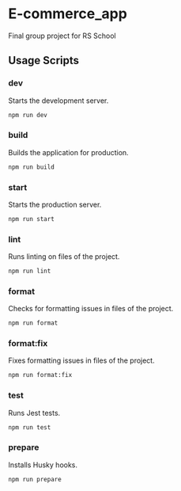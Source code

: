# E-commerce_app

Final group project for RS School


## Usage Scripts

### dev

Starts the development server.

```bash
npm run dev
```


### build

Builds the application for production.

```bash
npm run build
```


### start

Starts the production server.

```bash
npm run start
```


### lint

Runs linting on files of the project.

```bash
npm run lint
```


### format

Checks for formatting issues in files of the project.

```bash
npm run format
```


### format:fix

Fixes formatting issues in files of the project.

```bash
npm run format:fix
```


### test

Runs Jest tests.

```bash
npm run test
```


### prepare

Installs Husky hooks.

```bash
npm run prepare
```